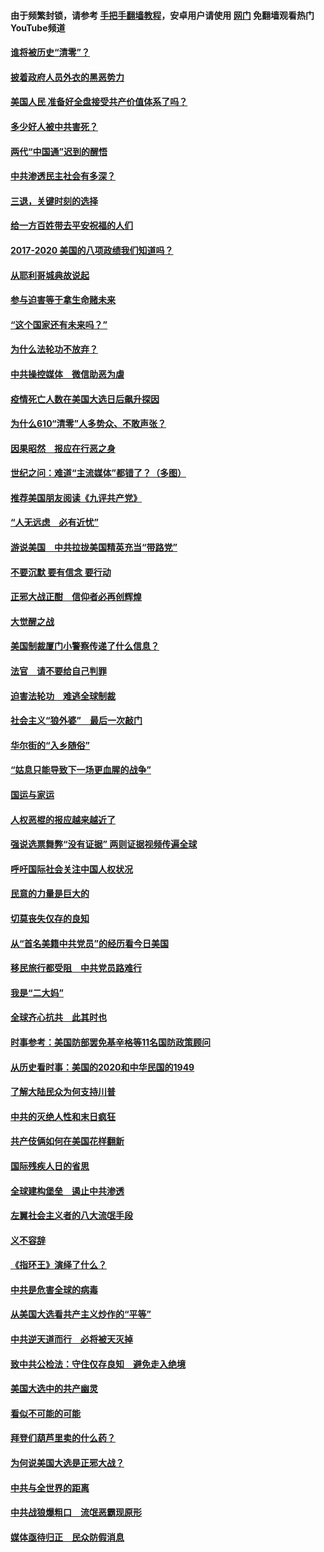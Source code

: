 #### 由于频繁封锁，请参考 [手把手翻墙教程](https://github.com/gfw-breaker/guides/wiki/)，安卓用户请使用 [网门](https://github.com/gfw-breaker/nogfw/blob/master/dl.md?t=01060101) 免翻墙观看热门YouTube频道 

#### [谁将被历史“清零”？](../pages/73/417485.md?t=01060101) 

#### [披着政府人员外衣的黑恶势力](../pages/73/417442.md?t=01060101) 

#### [美国人民 准备好全盘接受共产价值体系了吗？](../pages/73/417491.md?t=01060101) 

#### [多少好人被中共害死？](../pages/73/417144.md?t=01060101) 

#### [两代“中国通”迟到的醒悟](../pages/73/417064.md?t=01060101) 

#### [中共渗透民主社会有多深？](../pages/73/417063.md?t=01060101) 

#### [三退，关键时刻的选择](../pages/73/416969.md?t=01060101) 

#### [给一方百姓带去平安祝福的人们](../pages/73/416941.md?t=01060101) 

#### [2017-2020  美国的八项政绩我们知道吗？](../pages/73/416968.md?t=01060101) 

#### [从耶利哥城典故说起](../pages/73/416892.md?t=01060101) 

#### [参与迫害等于拿生命赌未来](../pages/73/416856.md?t=01060101) 

#### [“这个国家还有未来吗？”](../pages/73/416852.md?t=01060101) 

#### [为什么法轮功不放弃？](../pages/73/416864.md?t=01060101) 

#### [中共操控媒体　微信助恶为虐](../pages/73/416724.md?t=01060101) 

#### [疫情死亡人数在美国大选日后飙升探因](../pages/73/416606.md?t=01060101) 

#### [为什么610“清零”人多势众、不敢声张？](../pages/73/416632.md?t=01060101) 

#### [因果昭然　报应在行恶之身](../pages/73/416582.md?t=01060101) 

#### [世纪之问：难道“主流媒体”都错了？（多图）](../pages/73/416571.md?t=01060101) 

#### [推荐美国朋友阅读《九评共产党》](../pages/73/416510.md?t=01060101) 

#### [“人无远虑　必有近忧”](../pages/73/416513.md?t=01060101) 

#### [游说美国　中共拉拢美国精英充当“带路党”](../pages/73/416529.md?t=01060101) 

#### [不要沉默 要有信念 要行动](../pages/73/416457.md?t=01060101) 

#### [正邪大战正酣　信仰者必再创辉煌](../pages/73/416433.md?t=01060101) 

#### [大觉醒之战](../pages/73/416456.md?t=01060101) 

#### [美国制裁厦门小警察传递了什么信息？](../pages/73/416432.md?t=01060101) 

#### [法官　请不要给自己判罪](../pages/73/416379.md?t=01060101) 

#### [迫害法轮功　难逃全球制裁](../pages/73/416380.md?t=01060101) 

#### [社会主义“狼外婆”　最后一次敲门](../pages/73/416394.md?t=01060101) 

#### [华尔街的“入乡随俗”](../pages/73/416395.md?t=01060101) 

#### [“姑息只能导致下一场更血腥的战争”](../pages/73/416223.md?t=01060101) 

#### [国运与家运](../pages/73/416224.md?t=01060101) 

#### [人权恶棍的报应越来越近了](../pages/73/416276.md?t=01060101) 

#### [强说选票舞弊“没有证据” 两则证据视频传遍全球](../pages/73/416227.md?t=01060101) 

#### [呼吁国际社会关注中国人权状况](../pages/73/416135.md?t=01060101) 

#### [民意的力量是巨大的](../pages/73/416222.md?t=01060101) 

#### [切莫丧失仅存的良知](../pages/73/416134.md?t=01060101) 

#### [从“首名美籍中共党员”的经历看今日美国](../pages/73/416114.md?t=01060101) 

#### [移民旅行都受阻　中共党员路难行](../pages/73/416033.md?t=01060101) 

#### [我是“二大妈”](../pages/73/415529.md?t=01060101) 

#### [全球齐心抗共　此其时也](../pages/73/415989.md?t=01060101) 

#### [时事参考：美国防部罢免基辛格等11名国防政策顾问](../pages/73/415970.md?t=01060101) 

#### [从历史看时事：美国的2020和中华民国的1949](../pages/73/415949.md?t=01060101) 

#### [了解大陆民众为何支持川普](../pages/73/415950.md?t=01060101) 

#### [中共的灭绝人性和末日疯狂](../pages/73/415944.md?t=01060101) 

#### [共产伎俩如何在美国花样翻新](../pages/73/415908.md?t=01060101) 

#### [国际残疾人日的省思](../pages/73/415849.md?t=01060101) 

#### [全球建构堡垒　遏止中共渗透](../pages/73/415850.md?t=01060101) 

#### [左翼社会主义者的八大流氓手段](../pages/73/415802.md?t=01060101) 

#### [义不容辞](../pages/73/415807.md?t=01060101) 

#### [《指环王》演绎了什么？](../pages/73/415739.md?t=01060101) 

#### [中共是危害全球的病毒](../pages/73/415569.md?t=01060101) 

#### [从美国大选看共产主义炒作的“平等”](../pages/73/415654.md?t=01060101) 

#### [中共逆天道而行　必将被天灭掉](../pages/73/415626.md?t=01060101) 

#### [致中共公检法：守住仅存良知　避免走入绝境](../pages/73/415627.md?t=01060101) 

#### [美国大选中的共产幽灵](../pages/73/415618.md?t=01060101) 

#### [看似不可能的可能](../pages/73/415619.md?t=01060101) 

#### [拜登们葫芦里卖的什么药？](../pages/73/415531.md?t=01060101) 

#### [为何说美国大选是正邪大战？](../pages/73/415530.md?t=01060101) 

#### [中共与全世界的距离](../pages/73/415435.md?t=01060101) 

#### [中共战狼爆粗口　流氓恶霸现原形](../pages/73/415426.md?t=01060101) 

#### [媒体亟待归正　民众防假消息](../pages/73/415402.md?t=01060101) 

